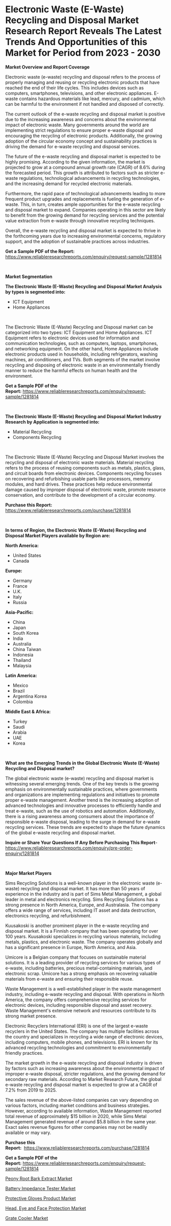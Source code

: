 <p><h1>Electronic Waste (E-Waste) Recycling and Disposal Market Research Report Reveals The Latest Trends And Opportunities of this Market for Period from 2023 - 2030</h1></p><p><strong>Market Overview and Report Coverage</strong></p>
<p><p>Electronic waste (e-waste) recycling and disposal refers to the process of properly managing and reusing or recycling electronic products that have reached the end of their life cycles. This includes devices such as computers, smartphones, televisions, and other electronic appliances. E-waste contains hazardous materials like lead, mercury, and cadmium, which can be harmful to the environment if not handled and disposed of correctly.</p><p>The current outlook of the e-waste recycling and disposal market is positive due to the increasing awareness and concerns about the environmental impact of electronic waste. Many governments around the world are implementing strict regulations to ensure proper e-waste disposal and encouraging the recycling of electronic products. Additionally, the growing adoption of the circular economy concept and sustainability practices is driving the demand for e-waste recycling and disposal services.</p><p>The future of the e-waste recycling and disposal market is expected to be highly promising. According to the given information, the market is projected to grow at a compound annual growth rate (CAGR) of 8.6% during the forecasted period. This growth is attributed to factors such as stricter e-waste regulations, technological advancements in recycling technologies, and the increasing demand for recycled electronic materials.</p><p>Furthermore, the rapid pace of technological advancements leading to more frequent product upgrades and replacements is fueling the generation of e-waste. This, in turn, creates ample opportunities for the e-waste recycling and disposal market to expand. Companies operating in this sector are likely to benefit from the growing demand for recycling services and the potential value extraction from e-waste through innovative recycling techniques.</p><p>Overall, the e-waste recycling and disposal market is expected to thrive in the forthcoming years due to increasing environmental concerns, regulatory support, and the adoption of sustainable practices across industries.</p></p>
<p><strong>Get a Sample PDF of the Report:</strong> <a href="https://www.reliableresearchreports.com/enquiry/request-sample/1281814">https://www.reliableresearchreports.com/enquiry/request-sample/1281814</a></p>
<p>&nbsp;</p>
<p><strong>Market Segmentation</strong></p>
<p><strong>The Electronic Waste (E-Waste) Recycling and Disposal Market Analysis by types is segmented into:</strong></p>
<p><ul><li>ICT Equipment</li><li>Home Appliances</li></ul></p>
<p>&nbsp;</p>
<p><p>The Electronic Waste (E-Waste) Recycling and Disposal market can be categorized into two types: ICT Equipment and Home Appliances. ICT Equipment refers to electronic devices used for information and communication technologies, such as computers, laptops, smartphones, and networking equipment. On the other hand, Home Appliances include electronic products used in households, including refrigerators, washing machines, air conditioners, and TVs. Both segments of the market involve recycling and disposing of electronic waste in an environmentally friendly manner to reduce the harmful effects on human health and the environment.</p></p>
<p><strong>Get a Sample PDF of the Report:</strong>&nbsp;<a href="https://www.reliableresearchreports.com/enquiry/request-sample/1281814">https://www.reliableresearchreports.com/enquiry/request-sample/1281814</a></p>
<p>&nbsp;</p>
<p><strong>The Electronic Waste (E-Waste) Recycling and Disposal Market Industry Research by Application is segmented into:</strong></p>
<p><ul><li>Material Recycling</li><li>Components Recycling</li></ul></p>
<p>&nbsp;</p>
<p><p>The Electronic Waste (E-Waste) Recycling and Disposal Market involves the recycling and disposal of electronic waste materials. Material recycling refers to the process of reusing components such as metals, plastics, glass, and circuit boards from electronic devices. Components recycling focuses on recovering and refurbishing usable parts like processors, memory modules, and hard drives. These practices help reduce environmental damage caused by improper disposal of electronic waste, promote resource conservation, and contribute to the development of a circular economy.</p></p>
<p><strong>Purchase this Report:</strong>&nbsp; <a href="https://www.reliableresearchreports.com/purchase/1281814">https://www.reliableresearchreports.com/purchase/1281814</a></p>
<p>&nbsp;</p>
<p><strong>In terms of Region, the Electronic Waste (E-Waste) Recycling and Disposal Market Players available by Region are:</strong></p>
<p>
    <p> <strong> North America: </strong>
        <ul>
            <li>United States</li>
            <li>Canada</li>
        </ul>
        </p> 
    <p> <strong> Europe: </strong>
        <ul>
            <li>Germany</li>
            <li>France</li>
            <li>U.K.</li>
            <li>Italy</li>
            <li>Russia</li>
        </ul>
        </p> 
    <p> <strong> Asia-Pacific: </strong>
        <ul>
            <li>China</li>
            <li>Japan</li>
            <li>South Korea</li>
            <li>India</li>
            <li>Australia</li>
            <li>China Taiwan</li>
            <li>Indonesia</li>
            <li>Thailand</li>
            <li>Malaysia</li>
        </ul>
        </p> 
    <p> <strong> Latin America: </strong>
        <ul>
            <li>Mexico</li>
            <li>Brazil</li>
            <li>Argentina Korea</li>
            <li>Colombia</li>
        </ul>
        </p> 
    <p> <strong> Middle East & Africa: </strong>
        <ul>
            <li>Turkey</li>
            <li>Saudi</li>
            <li>Arabia</li>
            <li>UAE</li>
            <li>Korea</li>
        </ul>
    </p>
    </p>
<p>&nbsp;</p>
<p><strong>What are the Emerging Trends in the Global Electronic Waste (E-Waste) Recycling and Disposal market?</strong></p>
<p><p>The global electronic waste (e-waste) recycling and disposal market is witnessing several emerging trends. One of the key trends is the growing emphasis on environmentally sustainable practices, where governments and organizations are implementing regulations and initiatives to promote proper e-waste management. Another trend is the increasing adoption of advanced technologies and innovative processes to efficiently handle and treat e-waste, such as the use of robotics and automation. Additionally, there is a rising awareness among consumers about the importance of responsible e-waste disposal, leading to the surge in demand for e-waste recycling services. These trends are expected to shape the future dynamics of the global e-waste recycling and disposal market.</p></p>
<p><strong>Inquire or Share Your Questions If Any Before Purchasing This Report</strong>- <a href="https://www.reliableresearchreports.com/enquiry/pre-order-enquiry/1281814">https://www.reliableresearchreports.com/enquiry/pre-order-enquiry/1281814</a></p>
<p>&nbsp;</p>
<p><strong>Major Market Players</strong></p>
<p><p>Sims Recycling Solutions is a well-known player in the electronic waste (e-waste) recycling and disposal market. It has more than 50 years of experience in the industry and is part of Sims Metal Management, a global leader in metal and electronics recycling. Sims Recycling Solutions has a strong presence in North America, Europe, and Australasia. The company offers a wide range of services, including IT asset and data destruction, electronics recycling, and refurbishment.</p><p>Kuusakoski is another prominent player in the e-waste recycling and disposal market. It is a Finnish company that has been operating for over 100 years. Kuusakoski specializes in recycling various materials, including metals, plastics, and electronic waste. The company operates globally and has a significant presence in Europe, North America, and Asia.</p><p>Umicore is a Belgian company that focuses on sustainable material solutions. It is a leading provider of recycling services for various types of e-waste, including batteries, precious metal-containing materials, and electronic scrap. Umicore has a strong emphasis on recovering valuable materials from e-waste and ensuring their responsible reuse.</p><p>Waste Management is a well-established player in the waste management industry, including e-waste recycling and disposal. With operations in North America, the company offers comprehensive recycling services for electronic devices, including responsible disposal and asset recovery. Waste Management's extensive network and resources contribute to its strong market presence.</p><p>Electronic Recyclers International (ERI) is one of the largest e-waste recyclers in the United States. The company has multiple facilities across the country and specializes in recycling a wide range of electronic devices, including computers, mobile phones, and televisions. ERI is known for its advanced recycling technologies and commitment to environmentally friendly practices.</p><p>The market growth in the e-waste recycling and disposal industry is driven by factors such as increasing awareness about the environmental impact of improper e-waste disposal, stricter regulations, and the growing demand for secondary raw materials. According to Market Research Future, the global e-waste recycling and disposal market is expected to grow at a CAGR of 7.2% from 2019 to 2025.</p><p>The sales revenue of the above-listed companies can vary depending on various factors, including market conditions and business strategies. However, according to available information, Waste Management reported total revenue of approximately $15 billion in 2020, while Sims Metal Management generated revenue of around $5.8 billion in the same year. Exact sales revenue figures for other companies may not be readily available or may vary.</p></p>
<p><strong>Purchase this Report:</strong>&nbsp;&nbsp;<a href="https://www.reliableresearchreports.com/purchase/1281814">https://www.reliableresearchreports.com/purchase/1281814</a></p>
<p></p>
<p><strong>Get a Sample PDF of the Report:</strong>&nbsp;<a href="https://www.reliableresearchreports.com/enquiry/request-sample/1281814">https://www.reliableresearchreports.com/enquiry/request-sample/1281814</a></p>
<p><p><a href="https://www.linkedin.com/pulse/peony-root-bark-extract-market-size-2023-2030-global/">Peony Root Bark Extract Market</a></p><p><a href="https://medium.com/@sandramurphy56/battery-impedance-tester-market-size-growth-forecast-2023-2030-892850f08b81">Battery Impedance Tester Market</a></p><p><a href="https://www.linkedin.com/pulse/protective-gloves-product-market-challenges-opportunities/">Protective Gloves Product Market</a></p><p><a href="https://www.linkedin.com/pulse/head-eye-face-protection-market-insights-players-forecast/">Head, Eye and Face Protection Market</a></p><p><a href="https://medium.com/@v8581137/grate-cooler-market-size-growth-forecast-2023-2030-28e8b91c47f8">Grate Cooler Market</a></p></p>